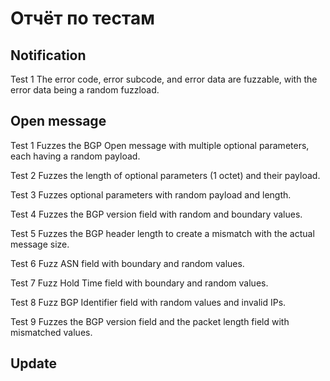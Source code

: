 # Отчёт по тестам

## Notification
Test 1
The error code, error subcode, and error data are fuzzable, with the error data being a random fuzzload.

## Open message
Test 1
Fuzzes the BGP Open message with multiple optional parameters, each having a random payload.

Test 2
Fuzzes the length of optional parameters (1 octet) and their payload.

Test 3
Fuzzes optional parameters with random payload and length.

Test 4
Fuzzes the BGP version field with random and boundary values.

Test 5
Fuzzes the BGP header length to create a mismatch with the actual message size.

Test 6
Fuzz ASN field with boundary and random values.

Test 7
Fuzz Hold Time field with boundary and random values.

Test 8
Fuzz BGP Identifier field with random values and invalid IPs.

Test 9
Fuzzes the BGP version field and the packet length field with mismatched values.

## Update
